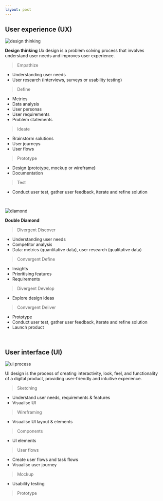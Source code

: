 ```yaml
---
layout: post
---
```


## User experience (UX)
![design thinking](https://github.com/cshiyun/cshiyun.github.io/assets/48885389/50c9ee69-bf25-4864-bf48-faa9b766ddca)

<b>Design thinking</b>
Ux design is a problem solving process that involves understand user needs and improves user experience.

> Empathize

- Understanding user needs
- User research (interviews, surveys or usability testing)

> Define

- Metrics
- Data analysis 
- User personas
- User requirements
- Problem statements

> Ideate

- Brainstorm solutions
- User journeys
- User flows

> Prototype

- Design (prototype, mockup or wireframe)
- Documentation

> Test

- Conduct user test, gather user feedback, iterate and refine solution

<br/>

![diamond](https://github.com/cshiyun/cshiyun.github.io/assets/48885389/c48371eb-6f82-4565-94b5-5663743eec1d)

<b>Double Diamond</b>

> Divergent Discover

- Understanding user needs
- Competitor analysis
- Data: metrics (quantitative data), user research (qualitative data)

> Convergent Define

- Insights
- Prioritising features
- Requirements

> Divergent Develop

- Explore design ideas
  
> Convergent Deliver

- Prototype
- Conduct user test, gather user feedback, iterate and refine solution
- Launch product

<br/>

## User interface (UI)
![ui process](https://github.com/cshiyun/cshiyun.github.io/assets/48885389/e35e1956-a4a4-4f0a-b8b9-44a44c2cda49)

UI design is the process of creating interactivity, look, feel, and functionality of a digital product,
providing user-friendly and intuitive experience.

> Sketching

- Understand user needs, requirements & features
- Visualise UI

> Wireframing

- Visualise UI layout & elements

> Components
- UI elements
  
> User flows

- Create user flows and task flows
- Visualise user journey

> Mockup
- Usability testing
  
> Prototype



